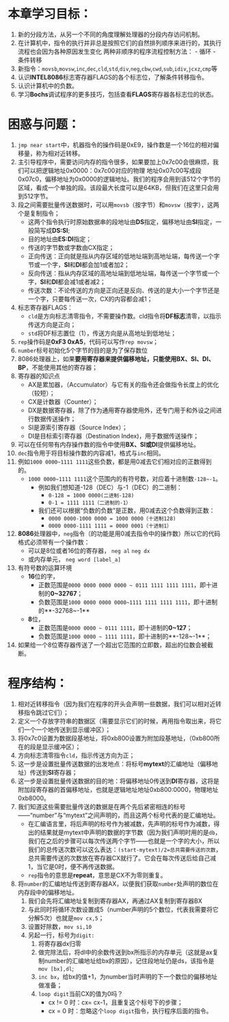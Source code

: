 # 本章学习目标：
1. 新的分段方法，从另一个不同的角度理解处理器的分段内存访问机制。
2. 在计算机中，指令的执行并非总是按照它们的自然排列顺序来进行的，其执行流程也会因为各种原因发生变化
    两种非顺序的程序流程控制方法：
        - 循环
        - 条件转移
3. 新指令：`movsb`,`movsw`,`inc`,`dec`,`cld`,`std`,`div`,`neg`,`cbw`,`cwd`,`sub`,`idiv`,`jcxz`,`cmp`等
4. 认识**INTEL8086**标志寄存器FLAGS的各个标志位，了解条件转移指令。
5. 认识计算机中的负数。
6. 学习**Bochs**调试程序的更多技巧，包括查看**FLAGS**寄存器各标志位的状态。

# 困惑与问题：
1. `jmp near start`中，机器指令的操作码是0xE9，操作数是一个16位的相对偏移量，称为相对近转移。  
2. 主引导程序中，需要访问内存的指令很多，如果要加上0x7c00会很麻烦，我们可以把逻辑地址0x0000：0x7c00对应的物理
地址0x07c00写成段0x07c0，偏移地址为0x0000的逻辑地址。我们的程序会用到该512个字节的区域，看成一个单独的段。该段最大长度可以是64KB，但我们在这里只会用到512字节。
3. 段之间需要批量传送数据时，可以用`movsb`（按字节）和`movsw`（按字），这两个是复制指令；
    - 这两个指令执行时原始数据串的段地址由**DS**指定，偏移地址由**SI**指定，一般简写成**DS:SI**;
    - 目的地址由**ES:DI**指定；
    - 传送的字节数或字数由CX指定；
    - 正向传送：正向就是指从内存区域的低地址端到高地址端，每传送一个字节或一个字，**SI**和**DI**都会加1或者加2；
    - 反向传送：指从内存区域的高地址端到低地址端，每传送一个字节或一个字，**SI**和**DI**都会减1或者减2；
    - 传送次数：不论传送的方向是正向还是反向、传送的是大小一个字节还是一个字，只要每传送一次，CX的内容都会减1；
4. 标志寄存器FLAGS：
    - `cld`是方向标志清零指令，不需要操作数。cld指令将**DF标志**清零，以指示传送方向是正向；
    - `std`将DF标志置位（1），传送方向是从高地址到低地址；
5. `rep`操作码是**0xF3 0xA5**，代码可以写作`rep movsw`；
6. `number`标号初始化5个字节的目的是为了保存数位
7. 8086处理器上，如果**要用寄存器来提供偏移地址，只能使用BX、SI、DI、BP**，不能使用其他的寄存器；
8. 寄存器的知识点
    - AX是累加器，（Accumulator）与它有关的指令还会做指令长度上的优化（较短）；
    - CX是计数器（Counter）；
    - DX是数据寄存器，除了作为通用寄存器使用外，还专门用于和外设之间进行数据传送操作；
    - SI是源索引寄存器（Source Index）；
    - DI是目标索引寄存器（Destination Index)，用于数据传送操作；
9. 可以在任何带有内存操作数的指令中使用**BX、SI或DI**提供偏移地址。
10. `dec`指令用于将目标操作数的内容减1，格式与`inc`相同。  
11. 例如`1000 0000~1111 1111`这些负数，都是用0减去它们相对应的正数得到的。  
    - `1000 0000~1111 1111`这个范围内的有符号数，对应着十进制数`-128~-1`。
        - 例如我们想知道-128（DEC）与-1（DEC）的二进制：  
            - `0-128 = 1000 0000(二进制-128)`
            - `0-1 = 1111 1111（二进制的-1）`  
        - 我们还可以根据“负数的负数”是正数，用0减去这个负数得到正数：  
            - `0000 0000-1000 0000 = 1000 0000（十进制128)`
            - `0000 0000-1111 1111 = 0000 0001（十进制1）`
12. **8086**处理器中，`neg`指令（的功能是用0减去指令中的操作数）所以它的代码格式必须带有一个操作数：
    - 可以是8位或者16位的寄存器，
        `neg al`
        `neg dx`
    - 或内存单元，
        `neg word [label_a]`
13. 有符号数的运算环境
    - **16**位的字，
        - 正数范围是`0000 0000 0000 0000 ~ 0111 1111 1111 1111`，即十进制的**0~32767**；
        - 负数范围是`1000 0000 0000 0000~1111 1111 1111 1111`，即十进制的**-32768~-1**
    - **8**位，
        - 正数范围是`0000 0000 ~ 0111 1111`，即十进制的**0~127**；
        - 负数范围是`1000 0000 ~ 1111 1111`，即十进制的**-128~-1**；
14. 如果给一个8位寄存器传送了一个超出它范围的立即数，超出的位数会被截断。
# 程序结构：
1. 相对近转移指令（因为我们在程序的开头会声明一些数据，我们可以相对近转移指令跳过它们）；
2. 定义一个存放字符串的数据区（需要显示它们的时候，再用指令取出来，将它们一个一个地传送到显示缓冲区）；
3. 将0x7c0设置为数据段基地址，将0xb800设置为附加段基地址，（0xb800所在的段是显示缓冲区）；
4. 方向标志清零指令`cld`，指示传送方向为正；
5. 这一步是设置批量传送数据的出发地点：将标号**mytext**的汇编地址（偏移地址）传送到**SI**寄存器；
6. 这一步是设置批量传送数据的目的地：将偏移地址0传送到**DI**寄存器，这将是附加段寄存器的首偏移地址，也就是逻辑地址地址0xb800:0000，物理地址0xb8000。
7. 我们知道这些需要批量传送的数据是在两个先后紧密相连的标号——“number”与“mytext”之间声明的，而且这两个标号代表的是汇编地址。
    - 在汇编语言里，将后声明的标号作为被减数，先声明的标号作为减数，得出的结果就是mytext中声明的数据的字节数（因为我们声明时用的是`db`，我们在之后的步骤可以每次传送两个字节——也就是一个字的大小，所以我们的总传送次数可以这么表达：`(start-mytext)/2=总共需要传送的次数`，总共需要传送的次数放在寄存器CX就行了。它会在每次传送后给自己减1，当它是0时，便不再传送数据。
    - `rep`指令的意思是**repeat**，意思是CX不为零则重复。
8. 将`number`的汇编地址传送到寄存器AX，以便我们获取`number`处声明的数位在内存段中的偏移地址。
    1. 我们会先将汇编地址复制到寄存器AX，再通过AX复制到寄存器BX
    2. 与此同时将循环次数设置成5（number声明的5个数位，代表我需要将它分解5次）也就是`mov cx,5`；
    3. 设置好除数，`mov si,10`
    4. 另起一行，标号为`digit:`
        1. 将寄存器dx归零
        2. 做完除法后，将dl中的余数传送到bx所指示的内存单元（这就是ax复制number的汇编地址给bx的原因），记住段地址仍是ds，该指令是`mov [bx],dl`;
        3. `inc bx`，给bx的值+1，为number当时声明的下一个数位的偏移地址做准备；
        4. `loop digit`当前CX的值为0吗？
            - cx != 0 时：cx= cx-1，且重复这个标号下的步骤；
            - cx = 0 时：忽略这个`loop digit`指令，执行程序后面的指令。 